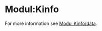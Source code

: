 
# Modul:Kinfo

For more information see [Modul:Kinfo/data](https://no.wikipedia.org/wiki/Modul:Kinfo).
